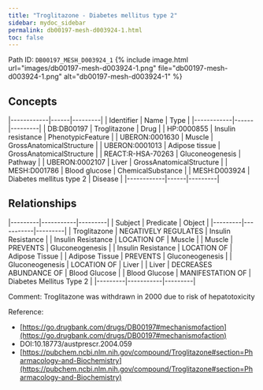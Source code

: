 ```yaml
---
title: "Troglitazone - Diabetes mellitus type 2"
sidebar: mydoc_sidebar
permalink: db00197-mesh-d003924-1.html
toc: false 
---
```



Path ID: `DB00197_MESH_D003924_1`
{% include image.html url="images/db00197-mesh-d003924-1.png" file="db00197-mesh-d003924-1.png" alt="db00197-mesh-d003924-1" %}

## Concepts

|------------|------|---------|
| Identifier | Name | Type    |
|------------|------|---------|
| DB:DB00197 | Troglitazone | Drug |
| HP:0000855 | Insulin resistance | PhenotypicFeature |
| UBERON:0001630 | Muscle | GrossAnatomicalStructure |
| UBERON:0001013 | Adipose tissue | GrossAnatomicalStructure |
| REACT:R-HSA-70263 | Gluconeogenesis | Pathway |
| UBERON:0002107 | Liver | GrossAnatomicalStructure |
| MESH:D001786 | Blood glucose | ChemicalSubstance |
| MESH:D003924 | Diabetes mellitus type 2 | Disease |
|------------|------|---------|

## Relationships

|---------|-----------|---------|
| Subject | Predicate | Object  |
|---------|-----------|---------|
| Troglitazone | NEGATIVELY REGULATES | Insulin Resistance |
| Insulin Resistance | LOCATION OF | Muscle |
| Muscle | PREVENTS | Gluconeogenesis |
| Insulin Resistance | LOCATION OF | Adipose Tissue |
| Adipose Tissue | PREVENTS | Gluconeogenesis |
| Gluconeogenesis | LOCATION OF | Liver |
| Liver | DECREASES ABUNDANCE OF | Blood Glucose |
| Blood Glucose | MANIFESTATION OF | Diabetes Mellitus Type 2 |
|---------|-----------|---------|

Comment: Troglitazone was withdrawn in 2000 due to risk of hepatotoxicity

Reference: 
  - [https://go.drugbank.com/drugs/DB00197#mechanismofaction](https://go.drugbank.com/drugs/DB00197#mechanismofaction)
  - DOI:10.18773/austprescr.2004.059
  - [https://pubchem.ncbi.nlm.nih.gov/compound/Troglitazone#section=Pharmacology-and-Biochemistry](https://pubchem.ncbi.nlm.nih.gov/compound/Troglitazone#section=Pharmacology-and-Biochemistry)
